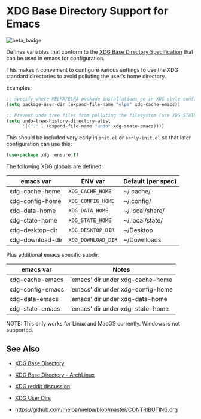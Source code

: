 # XDG Base Directory Support for Emacs

![beta_badge](https://img.shields.io/badge/maturity-Beta-yellow.png)

Defines variables that conform to the [XDG Base Directory
Specification](https://wiki.archlinux.org/title/XDG_Base_Directory) that can be used in
emacs for configuration.

This makes it convenient to configure various settings to use the XDG standard
directories to avoid polluting the user's home directory.

Examples:

```lisp
;; specify where MELPA/ELPA package installations go in XDG style config dir
(setq package-user-dir (expand-file-name "elpa" xdg-cache-emacs))

;; Prevent undo tree files from polluting the filesystem (use XDG_STATE_HOME)
(setq undo-tree-history-directory-alist
      '(("." . (expand-file-name "undo" xdg-state-emacs))))
```

This should be included very early in `init.el` or `early-init.el` so that later
configuration can use this:

```lisp
(use-package xdg :ensure t)
```

The following XDG globals are defined:

| emacs var        | ENV var            | Default (per spec) |
|------------------|--------------------|--------------------|
| xdg-cache-home   | `XDG_CACHE_HOME`   | ~/.cache/          |
| xdg-config-home  | `XDG_CONFIG_HOME`  | ~/.config/         |
| xdg-data-home    | `XDG_DATA_HOME`    | ~/.local/share/    |
| xdg-state-home   | `XDG_STATE_HOME`   | ~/.local/state/    |
| xdg-desktop-dir  | `XDG_DESKTOP_DIR`  | ~/Desktop          |
| xdg-download-dir | `XDG_DOWNLOAD_DIR` | ~/Downloads        |

Plus additional emacs specific subdir:

| emacs var         | Notes                              |
|-------------------|------------------------------------|
| xdg-cache-emacs   | 'emacs' dir under xdg-cache-home   |
| xdg-config-emacs  | 'emacs' dir under xdg-config-home  |
| xdg-data-emacs    | 'emacs' dir under xdg-data-home    |
| xdg-state-emacs   | 'emacs' dir under xdg-state-home   |

NOTE: This only works for Linux and MacOS currently. Windows is not supported.


## See Also

* [XDG Base Directory](https://specifications.freedesktop.org/basedir-spec/basedir-spec-latest.html)
* [XDG Base Directory - ArchLinux](https://wiki.archlinux.org/title/XDG_Base_Directory)
* [XDG reddit discussion](https://www.reddit.com/r/linux/comments/ny34vs/new_xdg_state_home_in_xdg_base_directory_spec/)
* [XDG User Dirs](https://www.freedesktop.org/wiki/Software/xdg-user-dirs/)

* https://github.com/melpa/melpa/blob/master/CONTRIBUTING.org
